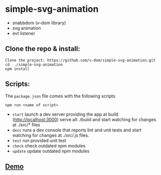 # simple-svg-animation

- snabbdom (v-dom library)
- svg animation
- evt listener

## Clone the repo & install:

```
Clone the project: https://github.com/v-dom/simple-svg-animation.git
cd  ./simple-svg-animation
npm install
```

## Scripts:

The `package.json` file comes with the following scripts

`npm run <name of script>`

* `start` launch a dev server providing the app at build (<http://localhost:3000>) serve alt ./build and start watching for changes at ./src/* files
* `devc` runs a dev console that reports lint and unit tests and start watching for changes at ./src/.js files.
* `test` run provided unit test
* `check` check outdated npm modules
* `update` update outdated npm modules

## [Demo](http://suxxus.github.io/studies/snabbdom-svg-simple-animation.html)
